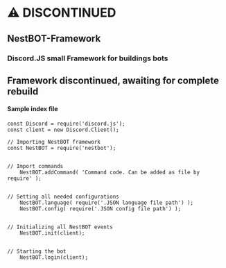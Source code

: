# ⚠️ DISCONTINUED

## NestBOT-Framework
### Discord.JS small Framework for buildings bots

## Framework discontinued, awaiting for complete rebuild

#### Sample index file
```
const Discord = require('discord.js');
const client = new Discord.Client();

// Importing NestBOT framework
const NestBOT = require('nestbot');


// Import commands
    NestBOT.addCommand( 'Command code. Can be added as file by require' );


// Setting all needed configurations
    NestBOT.language( require('.JSON language file path') );
    NestBOT.config( require('.JSON config file path') );


// Initializing all NestBOT events
    NestBOT.init(client);


// Starting the bot
    NestBOT.login(client);
```


